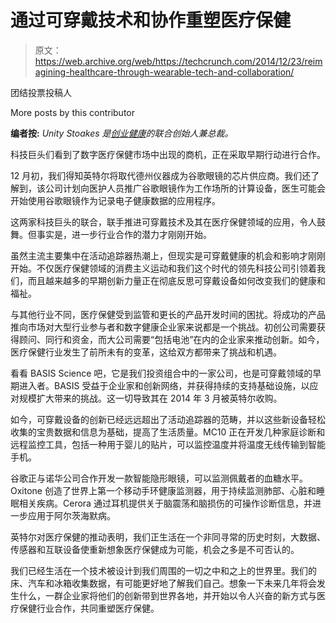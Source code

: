 # 通过可穿戴技术和协作重塑医疗保健 

> 原文：<https://web.archive.org/web/https://techcrunch.com/2014/12/23/reimagining-healthcare-through-wearable-tech-and-collaboration/>

团结投票投稿人

More posts by this contributor

**编者按:** *Unity Stoakes 是[创业健康](https://web.archive.org/web/20221005181150/http://www.startuphealth.com/)的联合创始人兼总裁。*

科技巨头们看到了数字医疗保健市场中出现的商机，正在采取早期行动进行合作。

12 月初，我们得知英特尔将取代德州仪器成为谷歌眼镜的芯片供应商。我们还了解到，该公司计划向医护人员推广谷歌眼镜作为工作场所的计算设备，医生可能会开始使用谷歌眼镜作为记录电子健康数据的应用程序。

这两家科技巨头的联合，联手推进可穿戴技术及其在医疗保健领域的应用，令人鼓舞。但事实是，进一步行业合作的潜力才刚刚开始。

虽然主流主要集中在活动追踪器热潮上，但现实是可穿戴健康的机会和影响才刚刚开始。不仅医疗保健领域的消费主义运动和我们这个时代的领先科技公司引领着我们，而且越来越多的早期创新力量正在彻底反思可穿戴设备如何改变我们的健康和福祉。

与其他行业不同，医疗保健受到监管和更长的产品开发时间的困扰。将成功的产品推向市场对大型行业参与者和数字健康企业家来说都是一个挑战。初创公司需要获得顾问、同行和资金，而大公司需要“包括电池”在内的企业家来推动创新。如今，医疗保健行业发生了前所未有的变革，这给双方都带来了挑战和机遇。

看看 BASIS Science 吧，它是我们投资组合中的一家公司，也是可穿戴领域的早期进入者。BASIS 受益于企业家和创新网络，并获得持续的支持基础设施，以应对规模扩大带来的挑战。这一切导致其在 2014 年 3 月被英特尔收购。

如今，可穿戴设备的创新已经远远超出了活动追踪器的范畴，并以这些新设备轻松收集的宝贵数据和信息为基础，提高了生活质量。MC10 正在开发几种家庭诊断和远程监控工具，包括一种用于婴儿的贴片，可以监控温度并将温度无线传输到智能手机。

谷歌正与诺华公司合作开发一款智能隐形眼镜，可以监测佩戴者的血糖水平。Oxitone 创造了世界上第一个移动手环健康监测器，用于持续监测肺部、心脏和睡眠相关疾病。Cerora 通过耳机提供关于脑震荡和脑损伤的可操作诊断信息，并进一步应用于阿尔茨海默病。

英特尔对医疗保健的推动表明，我们正生活在一个非同寻常的历史时刻，大数据、传感器和互联设备使重新想象医疗保健成为可能，机会之多是不可否认的。

我们已经生活在一个技术被设计到我们周围的一切之中和之上的世界里。我们的床、汽车和冰箱收集数据，有可能更好地了解我们自己。想象一下未来几年将会发生什么，一群企业家将他们的创新带到世界各地，并开始以令人兴奋的新方式与医疗保健行业合作，共同重塑医疗保健。